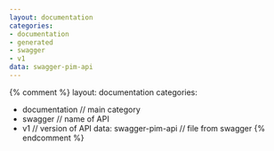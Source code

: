 ```yaml
---
layout: documentation
categories:
- documentation
- generated
- swagger
- v1
data: swagger-pim-api
---
```


{% comment %}
  layout: documentation
  categories:
  - documentation                   // main category
  - swagger                         // name of API
  - v1                              // version of API
  data: swagger-pim-api             // file from swagger
{% endcomment %}

